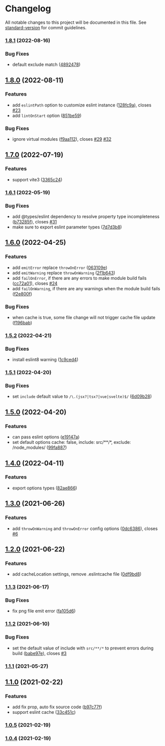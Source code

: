 # Changelog

All notable changes to this project will be documented in this file. See [standard-version](https://github.com/conventional-changelog/standard-version) for commit guidelines.

### [1.8.1](https://github.com/gxmari007/vite-plugin-eslint/compare/v1.8.0...v1.8.1) (2022-08-16)


### Bug Fixes

* default exclude match ([4892478](https://github.com/gxmari007/vite-plugin-eslint/commit/4892478410aa24664f89b24920d4dbd5ee139ee8))

## [1.8.0](https://github.com/gxmari007/vite-plugin-eslint/compare/v1.7.0...v1.8.0) (2022-08-11)


### Features

* add `eslintPath` option to customize eslint instance ([128fc9a](https://github.com/gxmari007/vite-plugin-eslint/commit/128fc9a66e70f99b3cc47056b46dbcd5ca35b73e)), closes [#23](https://github.com/gxmari007/vite-plugin-eslint/issues/23)
* add `lintOnStart` option ([851be59](https://github.com/gxmari007/vite-plugin-eslint/commit/851be59e637a87eed0c687b45349fc69b302a178))


### Bug Fixes

* ignore virtual modules ([f9aa112](https://github.com/gxmari007/vite-plugin-eslint/commit/f9aa1124f8fb271779f73eec1d959bcb3d5d5106)), closes [#29](https://github.com/gxmari007/vite-plugin-eslint/issues/29) [#32](https://github.com/gxmari007/vite-plugin-eslint/issues/32)

## [1.7.0](https://github.com/gxmari007/vite-plugin-eslint/compare/v1.6.1...v1.7.0) (2022-07-19)


### Features

* support vite3 ([3365c24](https://github.com/gxmari007/vite-plugin-eslint/commit/3365c24fa0029f2c6ce7eb93707cb3c361131acc))

### [1.6.1](https://github.com/gxmari007/vite-plugin-eslint/compare/v1.6.0...v1.6.1) (2022-05-19)


### Bug Fixes

* add @types/eslint dependency to resolve property type incompleteness ([b73285f](https://github.com/gxmari007/vite-plugin-eslint/commit/b73285f40c95bd6387b8e26d5e75d43056f10043)), closes [#31](https://github.com/gxmari007/vite-plugin-eslint/issues/31)
* make sure to export eslint parameter types ([7d7d3b8](https://github.com/gxmari007/vite-plugin-eslint/commit/7d7d3b8b9220ec05543ae027cce9076774e49ac6))

## [1.6.0](https://github.com/gxmari007/vite-plugin-eslint/compare/v1.5.2...v1.6.0) (2022-04-25)


### Features

* add `emitError` replace `throwOnError` ([063109e](https://github.com/gxmari007/vite-plugin-eslint/commit/063109e94275da0af28a1eb908a944c35d1860b3))
* add `emitWarning` replace `throwOnWarning` ([2f1b643](https://github.com/gxmari007/vite-plugin-eslint/commit/2f1b6438bab42be06d1c37ebb650ca7a802f3314))
* add `failOnError`, if there are any errors to make module build fails ([cc72a01](https://github.com/gxmari007/vite-plugin-eslint/commit/cc72a01565f46a727de7eff526b71dfecf2c2424)), closes [#24](https://github.com/gxmari007/vite-plugin-eslint/issues/24)
* add `failOnWarning`, if there are any warnings when the module build fails ([f2e800f](https://github.com/gxmari007/vite-plugin-eslint/commit/f2e800f74fcea34af176a6d82e8867d2f58a9459))


### Bug Fixes

* when cache is true, some file change will not trigger cache file update ([f196bab](https://github.com/gxmari007/vite-plugin-eslint/commit/f196babd6acd98c0530cd9d4b5f68e61ad2fe0d5))

### [1.5.2](https://github.com/gxmari007/vite-plugin-eslint/compare/v1.5.1...v1.5.2) (2022-04-21)


### Bug Fixes

* install eslint8 warning ([1c9ced4](https://github.com/gxmari007/vite-plugin-eslint/commit/1c9ced434b9a46fc1e40e8954f1430b19c1cd551))

### [1.5.1](https://github.com/gxmari007/vite-plugin-eslint/compare/v1.5.0...v1.5.1) (2022-04-20)


### Bug Fixes

* set `include` default value to `/\.(jsx?|tsx?|vue|svelte)$/` ([6d09b28](https://github.com/gxmari007/vite-plugin-eslint/commit/6d09b28382a7a3295a1d51bb69589c46bcfe31af))

## [1.5.0](https://github.com/gxmari007/vite-plugin-eslint/compare/v1.4.0...v1.5.0) (2022-04-20)


### Features

* can pass eslint options ([e19147a](https://github.com/gxmari007/vite-plugin-eslint/commit/e19147afb98d381002343a04744595b880d1c803))
* set default options cache: false, include: src/**/*, exclude: /node_modules/ ([99fa887](https://github.com/gxmari007/vite-plugin-eslint/commit/99fa887313d1ab2281d4ad2931fb37e28cc7dee1))

## [1.4.0](https://github.com/gxmari007/vite-plugin-eslint/compare/v1.3.0...v1.4.0) (2022-04-11)


### Features

* export options types ([82ae866](https://github.com/gxmari007/vite-plugin-eslint/commit/82ae866960cb9221dd7f62b3954d7724ed22629a))

## [1.3.0](https://github.com/gxmari007/vite-plugin-eslint/compare/v1.2.0...v1.3.0) (2021-06-26)


### Features

* add `throwOnWarning` and `throwOnError` config options ([0dc6386](https://github.com/gxmari007/vite-plugin-eslint/commit/0dc6386f12becc41b7d0c9dc5379d47a6abaf4a8)), closes [#6](https://github.com/gxmari007/vite-plugin-eslint/issues/6)

## [1.2.0](https://github.com/gxmari007/vite-plugin-eslint/compare/v1.1.3...v1.2.0) (2021-06-22)


### Features

* add cacheLocation settings, remove .eslintcache file ([0df9bd8](https://github.com/gxmari007/vite-plugin-eslint/commit/0df9bd888a8c59ee772922193ce47ba96481a865))

### [1.1.3](https://github.com/gxmari007/vite-plugin-eslint/compare/v1.1.2...v1.1.3) (2021-06-17)


### Bug Fixes

* fix png file emit error ([fa105d6](https://github.com/gxmari007/vite-plugin-eslint/commit/fa105d68f1d7d5623c2a87b0b462400842ebc692))

### [1.1.2](https://github.com/gxmari007/vite-plugin-eslint/compare/v1.1.1...v1.1.2) (2021-06-10)


### Bug Fixes

* set the default value of include with `src/**/*` to prevent errors during build ([babe97e](https://github.com/gxmari007/vite-plugin-eslint/commit/babe97ed9ede36d4a8e23c18415928d58dee8cc8)), closes [#3](https://github.com/gxmari007/vite-plugin-eslint/issues/3)

### [1.1.1](https://github.com/gxmari007/vite-plugin-eslint/compare/v1.1.0...v1.1.1) (2021-05-27)

## [1.1.0](https://github.com/gxmari007/vite-plugin-eslint/compare/v1.0.5...v1.1.0) (2021-02-22)


### Features

* add fix prop, auto fix source code ([b97c77f](https://github.com/gxmari007/vite-plugin-eslint/commit/b97c77f57c69ff5d593c355193edf0d03e9af877))
* support eslint cache ([33c451c](https://github.com/gxmari007/vite-plugin-eslint/commit/33c451c20a7864eda82ea0cc3e3106ebdcbf57f6))

### [1.0.5](https://github.com/gxmari007/vite-plugin-eslint/compare/v1.0.4...v1.0.5) (2021-02-19)

### [1.0.4](https://github.com/gxmari007/vite-plugin-eslint/compare/v1.0.3...v1.0.4) (2021-02-19)
